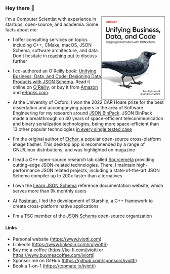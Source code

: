 ### Hey there 👋

[<img src="cover.png" align="right" width="200">](https://learning.oreilly.com/library/view/unifying-business-data/9781098144999/)

I'm a Computer Scientist with experience in startups, open-source,
and academia. Some facts about me: 

- I offer consulting services on topics including C++,
  CMake, macOS, JSON Schema, software architecture, and data. Don't hesitate in
  [reaching out](mailto:jv@jviotti.com) to discuss further

- I co-authored an O'Reilly book: [Unifying Business, Data, and Code: Designing
  Data Products with JSON
  Schema](https://learning.oreilly.com/library/view/unifying-business-data/9781098144999/).
  Read it online on
  [O'Reilly](https://learning.oreilly.com/library/view/unifying-business-data/9781098144999/),
  or buy it from [Amazon](https://www.amazon.com/_/dp/1098145003) and
  [eBooks.com](https://www.ebooks.com/search/?term=9781098145002&affid=OMI5374258).

- At the University of Oxford, I won the 2022 CAR Hoare prize for the best
  dissertation and accompanying papers in the area of Software Engineering for
  my research around [JSON BinPack](https://jsonbinpack.sourcemeta.com). JSON BinPack
  made a breakthrough on 40 years of space-efficient telecommunication and
  binary serialization technologies, being more space-efficient than 13 other
  popular technologies [in every single tested
  case](https://arxiv.org/abs/2211.12799)

- I'm the original author of [Etcher](https://www.balena.io/etcher/), a popular
  open-source cross-platform image flasher. This desktop app is recommended by
  a range of GNU/Linux distributions, and was highlighted on magazine

- I lead a C++ open-source research lab called
  [Sourcemeta](https://www.sourcemeta.com) providing cutting-edge JSON-related
  technologies. There, I maintain high-performance JSON related projects,
  including a state-of-the-art JSON Schema compiler up to 200x faster than
  alternatives

- I own the [Learn JSON Schema](https://www.learnjsonschema.com/) reference
  documentation website, which serves more than 9k monthly users
  
- At [Postman](https://www.postman.com), I led the development of Starship, a
  C++ framework to create cross-platform native applications

- I'm a TSC member of the [JSON Schema](https://json-schema.org) open-source organization

#### Links

- Personal website (https://www.jviotti.com)
- LinkedIn (https://www.linkedin.com/in/jviotti/)
- Buy me a coffee (https://ko-fi.com/jviotti or https://www.buymeacoffee.com/jviotti)
- Sponsor me on GitHub (https://github.com/sponsors/jviotti)
- Book a 1-on-1 (https://topmate.io/jviotti)
